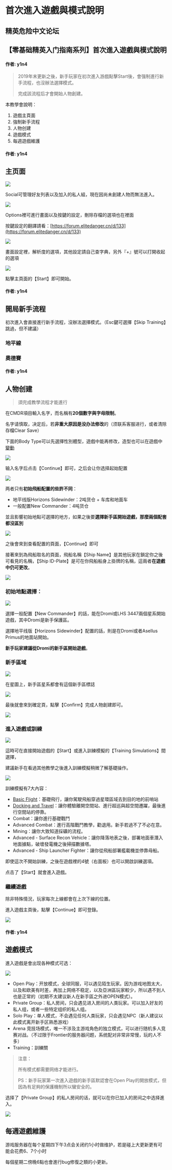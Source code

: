 # 首次進入遊戲與模式說明

## 精英危险中文论坛

## 【零基础精英入门指南系列】首次進入遊戲與模式說明

#### 作者: y1n4

> 2019年末更新之後，新手玩家在初次進入游戲點擊Start後，會强制進行新手流程，也沒辦法選擇模式。
>
> 完成該流程后才會開始人物創建。

本教學會說明：

1. 遊戲主頁面
2. 強制新手流程
3. 人物创建
4. 遊戲模式
5. 每週遊戲維護

#### 作者: y1n4

## 主页面

![](https://qiniu.elitedanger.cn/assets/files/2019-05-21/1558403093-618427-2019-04-24-08-27-04mp4-20190521-092540298.jpeg)

Social可管理好友列表以及加入的私人組，現在因尚未創建人物而無法進入。

![](https://qiniu.elitedanger.cn/assets/files/2019-05-21/1558403740-545521-359320-20190521093822-1cn.jpeg)

Options裡可進行畫面以及按鍵的設定，刪除存檔的選項也在裡面

按鍵設定的翻譯請看：[https://forum.elitedanger.cn/d/133](https://forum.elitedanger.cn/d/133)

![](https://qiniu.elitedanger.cn/assets/files/2019-05-21/1558403768-882973-359320-20190521093845-1cn.jpeg)

畫面設定裡，解析度的選項，其他設定請自己查字典，另外『+』號可以打開收起的選項

![](https://qiniu.elitedanger.cn/assets/files/2019-05-21/1558403769-453277-359320-20190521093905-1.png)

點擊主頁面的【Start】即可開始。

#### 作者: y1n4

## 開局新手流程

初次進入會直接進行新手流程，沒辦法選擇模式。（Esc鍵可選擇【Skip Training】跳過，但不建議）

### 地平線

### 奧德賽

#### 作者: y1n4

## 人物创建

> 須完成教學流程才能進行

在CMDR項目輸入名字，而名稱有**20個數字與字母限制**。

名字请慎取，决定后，若**非重大原因是没办法修改**的（须联系客服进行，或者清除存檔Clear Save）

下面的Body Type可以先選擇性別體型，遊戲中能再修改，造型也可以在遊戲中[變動](https://forum.elitedanger.cn/d/763-arx)

![](https://qiniu.elitedanger.cn/assets/files/2019-05-21/1558403923-694944-2019-04-24-08-27-04mp4-20190521-092619689.jpeg)

输入名字后点击【Continue】即可，之后会让你选择起始配置

![](https://qiniu.elitedanger.cn/assets/files/2019-05-21/1558404058-667258-2019-04-24-08-27-04mp4-20190521-092643510.jpeg)

两者只有**初始飛船配置的些許不同**：

* 地平线版Horizons Sidewinder：2吨货仓 + 车库和地面车
* 一般配置New Commander：4吨货仓

並且影響初始地點可選擇的地方，如果之後要**選擇新手區開始遊戲，那麼兩個配套都沒區別**

![](https://qiniu.elitedanger.cn/assets/files/2019-05-21/1558404181-375149-2019-04-24-08-27-04mp4-20190521-092712635.jpeg)

之後會來到查看配置的頁面，【Continue】即可

接著來到為飛船取名的頁面，飛船名稱【Ship Name】是其他玩家在鎖定你之後可看見的名稱，【Ship ID-Plate】是可在你飛船船身上掛牌的名稱，這兩者**在遊戲中仍可更改**。

![](https://qiniu.elitedanger.cn/assets/files/2019-05-21/1558404292-764607-2019-04-24-08-29-13mp4-20190521-092815410.jpeg)

### 初始地點選擇：

![](https://qiniu.elitedanger.cn/assets/files/2019-05-21/1558404751-966225-2019-04-24-08-30-57mp4-20190521-092834099.jpeg)

選擇一般配置【New Commander】的話，能在Dromi或LHS 3447兩個星系開始遊戲，其中Dromi是新手保護區。

選擇地平线版【Horizons Sidewinder】配置的話，則是在Dromi或者Asellus Primus的地面站開始。

**新手玩家建議從Dromi的新手區開始遊戲**。

### 新手區域

![](https://qiniu.elitedanger.cn/assets/files/2021-01-10/1610305273-295477-pilots-federation-district.png)

在星圖上，新手區星系都會有這個新手區標誌

![](https://qiniu.elitedanger.cn/assets/files/2021-01-10/1610305333-202913-pilot-federation-district-icon.png)

最後就會來到確定頁，點擊【Confirm】完成人物創建即可。

![](https://qiniu.elitedanger.cn/assets/files/2019-05-21/1558404961-191417-2019-04-24-08-30-57mp4-20190521-092853428.jpeg)

### 進入遊戲或訓練

![](https://qiniu.elitedanger.cn/assets/files/2019-05-21/1558405007-82163-2019-04-24-08-32-41mp4-20190521-092908310.jpeg)

這時可在直接開始遊戲的【Start】或進入訓練模擬的【Training Simulations】間選擇，

建議新手在看過其他教學之後進入訓練模擬稍微了解基礎操作。

![](https://qiniu.elitedanger.cn/assets/files/2019-05-21/1558405007-118387-2019-04-24-08-32-41mp4-20190521-092921477.jpeg)

訓練模擬有7大內容：

* [Basic Flight](https://forum.elitedanger.cn/d/94)：基礎飛行，讓你駕駛飛船穿過星環區域去到目的地的前哨站
* [Docking and Travel](https://forum.elitedanger.cn/d/95/3)：讓你體驗離開空間站、進行超巡與超空間遷躍，最後進行空間站的停靠。
* Combat：讓你進行基礎戰鬥
* Advanced Combat：進行高階戰鬥教學，勸退用。新手若過不了不必在意。
* Mining：讓你大致知道採礦的流程。
* Advanced - Surface Recon Vehicle：讓你降落地表之後，部署地面車潛入地面據點，破壞發電機之後掃描數據塔。
* Advanced - Ship Launcher Fighter：讓你從飛船部署艦載機並停靠母船。

即使這次不開始訓練，之後在遊戲裡的4號（右面板）也可以開啟訓練選項。

点击了【Start】就會進入遊戲。

### 繼續遊戲

除非特殊情況，玩家每次上線都會在上次下線的位置。

進入遊戲主頁後，點擊【Continue】即可登錄。

![](https://qiniu.elitedanger.cn/assets/files/2019-05-21/1558405499-850237-359320-20190521095657-1.jpeg)

#### 作者: y1n4

## 遊戲模式

進入遊戲是會出现各种模式可选：

![](https://qiniu.elitedanger.cn/assets/files/2019-05-21/1558405516-128816-359320-20190521095712-1cn.jpeg)

* Open Play：开放模式，全球同服，可以遇见陌生玩家。因为游戏地图太大，以及和欧美有时差，再加上网络不稳定，以及亞洲區玩家較少，所以遇不到人也是正常的（初期不太建议新人在新手區之外进OPEN模式）。
* Private Group：私人房间，只会遇见进入房间的人类玩家。可以加入好友的私人组，或者一些特定组织的私人组。
* Solo Play：单人模式，不会遇见任何人类玩家，只会遇见NPC（新人建议以此模式离开新手区熟悉游戏）
* Arena 竞技场模式，唯一不涉及主游戏角色的独立模式，可以进行随机多人竞赛对战。（不过限于Frontier的服务器问题，系统配对非常非常慢，玩的人不多）
* Training：訓練關

> 注意：
>
> 所有模式都需要网络才能进行。
>
> PS：新手玩家第一次進入遊戲的新手區默認會在Open Play的開放模式，但因為有足夠的保護機制所以蠻安全的。

选择了【Private Group】的私人房间的话，就可以在你已加入的房间之中选择進入。

![](https://qiniu.elitedanger.cn/assets/files/2019-05-21/1558405570-96855-359320-20190521095723-1cn.jpeg)

## 每週遊戲維護

游戏服务器在每个星期四下午3点会关闭约1小时做维护，若是碰上大更新更有可能会花费6、7个小时

每個星期二傍晚6點也會進行bug修復之類的小更新。

